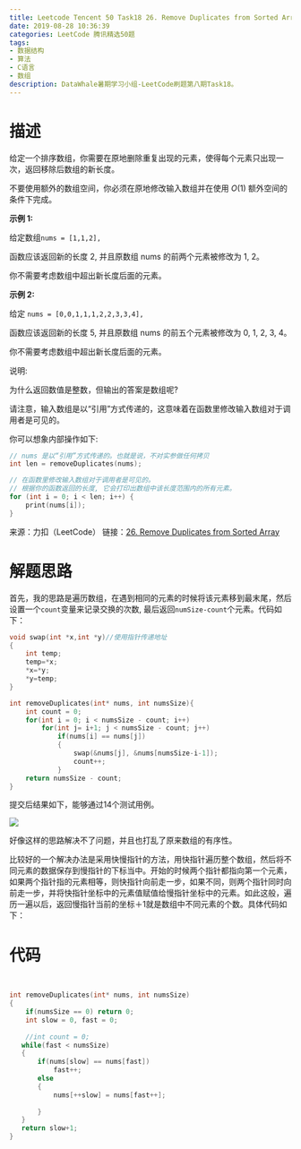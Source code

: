 ```yaml
---
title: Leetcode Tencent 50 Task18 26. Remove Duplicates from Sorted Array
date: 2019-08-28 10:36:39
categories: LeetCode 腾讯精选50题
tags:
- 数据结构
- 算法
- C语言
- 数组
description: DataWhale暑期学习小组-LeetCode刷题第八期Task18。
---
```


# 描述

给定一个排序数组，你需要在原地删除重复出现的元素，使得每个元素只出现一次，返回移除后数组的新长度。

不要使用额外的数组空间，你必须在原地修改输入数组并在使用 $O(1)$ 额外空间的条件下完成。

**示例 1:**

给定数组` nums = [1,1,2], `

函数应该返回新的长度 2, 并且原数组 nums 的前两个元素被修改为 1, 2。 

你不需要考虑数组中超出新长度后面的元素。


**示例 2:**

给定 `nums = [0,0,1,1,1,2,2,3,3,4],`

函数应该返回新的长度 5, 并且原数组 nums 的前五个元素被修改为 0, 1, 2, 3, 4。

你不需要考虑数组中超出新长度后面的元素。

说明:

为什么返回数值是整数，但输出的答案是数组呢?

请注意，输入数组是以“引用”方式传递的，这意味着在函数里修改输入数组对于调用者是可见的。

你可以想象内部操作如下:

```c
// nums 是以“引用”方式传递的。也就是说，不对实参做任何拷贝
int len = removeDuplicates(nums);

// 在函数里修改输入数组对于调用者是可见的。
// 根据你的函数返回的长度, 它会打印出数组中该长度范围内的所有元素。
for (int i = 0; i < len; i++) {
    print(nums[i]);
}

```

来源：力扣（LeetCode）
链接：[26. Remove Duplicates from Sorted Array](https://leetcode-cn.com/problems/remove-duplicates-from-sorted-array)




# 解题思路

首先，我的思路是遍历数组，在遇到相同的元素的时候将该元素移到最末尾，然后设置一个`count`变量来记录交换的次数, 最后返回`numSize-count`个元素。代码如下：

```c
void swap(int *x,int *y)//使用指针传递地址
{
    int temp;
    temp=*x;
    *x=*y;
    *y=temp;
}

int removeDuplicates(int* nums, int numsSize){
    int count = 0;
    for(int i = 0; i < numsSize - count; i++)
        for(int j= i+1; j < numsSize - count; j++)
            if(nums[i] == nums[j])
            {
                swap(&nums[j], &nums[numsSize-i-1]);
                count++;
            }
    return numsSize - count;
}
```

提交后结果如下，能够通过14个测试用例。

![](https://machinelearning-1255641038.cos.ap-chengdu.myqcloud.com/Datacruiser_Blog_Sources/LeetCode_Tencent50/Task18%2026.%20Remove%20Duplicates%20from%20Sorted%20Array/%283%29%20%E5%88%A0%E9%99%A4%E6%8E%92%E5%BA%8F%E6%95%B0%E7%BB%84%E4%B8%AD%E7%9A%84%E9%87%8D%E5%A4%8D%E9%A1%B9%20-%20%E6%8F%90%E4%BA%A4%E8%AE%B0%E5%BD%95%20-%20%E5%8A%9B%E6%89%A3%20%28LeetCode%29%202019-08-28%2014-47-46.png)

好像这样的思路解决不了问题，并且也打乱了原来数组的有序性。

比较好的一个解决办法是采用快慢指针的方法，用快指针遍历整个数组，然后将不同元素的数据保存到慢指针的下标当中。开始的时候两个指针都指向第一个元素，如果两个指针指的元素相等，则快指针向前走一步，如果不同，则两个指针同时向前走一步，并将快指针坐标中的元素值赋值给慢指针坐标中的元素。如此这般，遍历一遍以后，返回慢指针当前的坐标＋1就是数组中不同元素的个数。具体代码如下：


    
# 代码


```c


int removeDuplicates(int* nums, int numsSize)
{
    if(numsSize == 0) return 0;
    int slow = 0, fast = 0;
    
    //int count = 0;
   while(fast < numsSize)
   {
       if(nums[slow] == nums[fast])
           fast++;
       else
       {
           nums[++slow] = nums[fast++];
           
       }
   }
   return slow+1;
}

``` 

